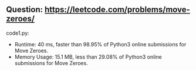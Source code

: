 ## Question: https://leetcode.com/problems/move-zeroes/

code1.py:
* Runtime: 40 ms, faster than 98.95% of Python3 online submissions for Move Zeroes.
* Memory Usage: 15.1 MB, less than 29.08% of Python3 online submissions for Move Zeroes.